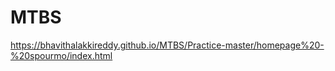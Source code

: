 # MTBS

https://bhavithalakkireddy.github.io/MTBS/Practice-master/homepage%20-%20spourmo/index.html
